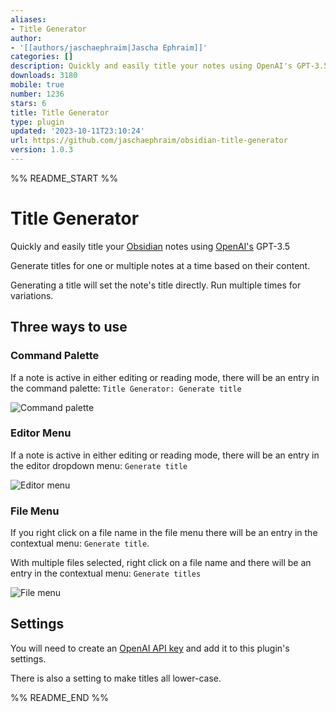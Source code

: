 ```yaml
---
aliases:
- Title Generator
author:
- '[[authors/jaschaephraim|Jascha Ephraim]]'
categories: []
description: Quickly and easily title your notes using OpenAI's GPT-3.5
downloads: 3180
mobile: true
number: 1236
stars: 6
title: Title Generator
type: plugin
updated: '2023-10-11T23:10:24'
url: https://github.com/jaschaephraim/obsidian-title-generator
version: 1.0.3
---
```


%% README_START %%

# Title Generator

Quickly and easily title your [Obsidian](https://obsidian.md) notes using [OpenAI's](https://openai.com/) GPT-3.5

Generate titles for one or multiple notes at a time based on their content.

Generating a title will set the note's title directly. Run multiple times for variations.

## Three ways to use

### Command Palette

If a note is active in either editing or reading mode, there will be an entry in the command palette: `Title Generator: Generate title`

![Command palette](https://raw.githubusercontent.com/jaschaephraim/obsidian-title-generator/HEAD/img/command-palette.png)

### Editor Menu

If a note is active in either editing or reading mode, there will be an entry in the editor dropdown menu: `Generate title`

![Editor menu](https://raw.githubusercontent.com/jaschaephraim/obsidian-title-generator/HEAD/img/editor-menu.png)

### File Menu

If you right click on a file name in the file menu there will be an entry in the contextual menu: `Generate title`.

With multiple files selected, right click on a file name and there will be an entry in the contextual menu: `Generate titles`

![File menu](https://raw.githubusercontent.com/jaschaephraim/obsidian-title-generator/HEAD/img/file-menu.png)

## Settings

You will need to create an [OpenAI API key](https://openai.com/product) and add it to this plugin's settings.

There is also a setting to make titles all lower-case.

%% README_END %%